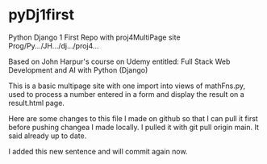 # pyDj1first
Python Django 1 First Repo with proj4MultiPage site Prog/Py.../JH.../dj.../proj4...

Based on John Harpur's course on Udemy entitled:
Full Stack Web Development and AI with Python (Django)

This is a basic multipage site with one import into views of mathFns.py,
used to process a number entered in a form and display the result on a result.html page.

Here are some changes to this file I made on github so that I can pull it first before pushing changea I made locally.
I pulled it with git pull origin main. It said already up to date.

I added this new sentence and will commit again now.

